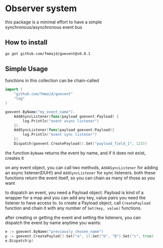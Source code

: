 # Observer system

this package is a minimal effort to have a simple synchronous/asynchronous event bus

## How to install
```bash
go get github.com/fmmajd/goevent@v0.0.1
``` 

## Simple Usage
functions in this collection can be chain-called
```go
import (
    "github.com/fmmajd/goevent"
    "log"
)

goevent.ByName("my_event_name").
    AddASyncListener(func(payload goevent.Payload) {
        log.Println("event async listener")  
    }).
    AddSyncListener(func(payload goevent.Payload){
        log.Println("event sync listener")
    }).
    Dispatch(goevent.CreatePayload().Set("payload_field_1", 123))
```

the function `ByName` returns the event by name, and if it does not exist, creates it

on any event object, you can call two methods, `AddASyncListener` for adding an async listener(DUH!) and `AddSyncListener` for sync listeners.
both these functions return the event itself, so you can chain as many of those as you want

to dispatch an event, you need a Payload object. Payload is kind of a wrapper for a map and you can add any key, value pairs you need the listener to have access to.
to create a Payload object, call `CreatePayload` function and chain it with any number of `Set(key, value)` functions.

after creating or getting the event and setting the listeners, you can dispatch the event by name anytime you wants:
```go
e := goevent.ByName("previously_chosen_name")
p := goevent.CreatePaylod().Set("a", 1).Set("b", "B").Set("c", true)
e.Dispatch(p)
``` 

